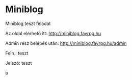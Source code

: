 # Miniblog
Miniblog teszt feladat

Az oldal elérhető itt: http://miniblog.fayrpg.hu

Admin rész belépés után: http://miniblog.fayrpg.hu/admin

Felh.: teszt

Jelszó: teszt

a
